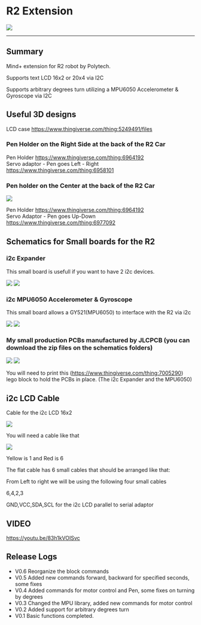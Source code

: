 # R2 Extension


![](./arduinoC/_images/featured.png)

---------------------------------------------------------


## Summary

Mind+ extension for R2 robot by Polytech.

Supports text LCD 16x2 or 20x4 via I2C 

Supports arbitrary degrees turn utilizing a MPU6050 Accelerometer & Gyroscope via I2C


## Useful 3D designs

LCD case  https://www.thingiverse.com/thing:5249491/files  

### Pen Holder on the Right Side at the back of the R2 Car
 
Pen Holder https://www.thingiverse.com/thing:6964192  
Servo adaptor - Pen goes Left - Right https://www.thingiverse.com/thing:6958101

### Pen holder on the Center at the back of the R2 Car

![](./R2_withLCD.png)

Pen Holder https://www.thingiverse.com/thing:6964192  
Servo Adaptor - Pen goes Up-Down  https://www.thingiverse.com/thing:6977092

## Schematics for Small boards for the R2

### i2c Expander

This small board is usefull if you want to have 2 i2c devices.

![](./brd2.png)
![](./brd2_bck.png)

### i2c MPU6050 Accelerometer & Gyroscope

This small board allows a GY521(MPU6050) to interface with the R2 via i2c

![](./Brd1.png)
![](./Brd1_bck.png)


### My small production PCBs manufactured by JLCPCB (you can download the zip files on the schematics folders)

![](./cdesp_PCBs.png)
![](./cdesp_PCBs_Unpop.png)

You will need to print this (https://www.thingiverse.com/thing:7005290) lego block to hold the PCBs in place. (The i2c Expander and the MPU6050)

## i2c LCD Cable

Cable for the i2c LCD 16x2

![](./LCD_cable.png)
 
You will need a cable like that

![](./i2c_Cable.png)

Yellow is 1 and Red is 6

The flat cable has 6 small cables that should be arranged like that:

From Left to right we will be using the following four small cables

6,4,2,3

GND,VCC,SDA,SCL for the i2c LCD parallel to serial adaptor


## VIDEO
https://youtu.be/83h1kVOISvc

## Release Logs
* V0.6  Reorganize the block commands
* V0.5  Added new commands forward, backward for specified seconds, some fixes
* V0.4  Added commands for motor control and Pen, some fixes on turning by degrees
* V0.3  Changed the MPU library, added new commands for motor control
* V0.2  Added support for arbitrary degrees turn
* V0.1  Basic functions completed.
